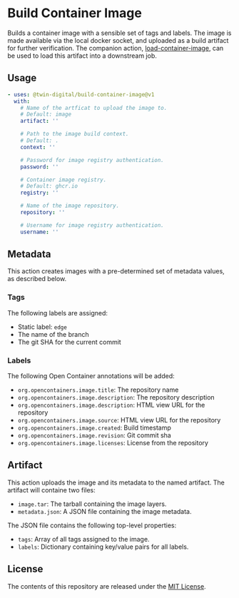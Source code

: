 # Build Container Image

Builds a container image with a sensible set of tags and labels. The image is made available via the local docker socket, and uploaded as a build artifact for further verification. The companion action, [load-container-image](https://github.com/twin-digital/load-container-image), can be used to load this artifact into a downstream job.

## Usage

```yaml
- uses: @twin-digital/build-container-image@v1
  with:
    # Name of the artficat to upload the image to.
    # Default: image
    artifact: ''

    # Path to the image build context.
    # Default: .
    context: ''

    # Password for image registry authentication.
    password: ''

    # Container image registry.
    # Default: ghcr.io
    registry: ''

    # Name of the image repository.
    repository: ''

    # Username for image registry authentication.
    username: ''
```

## Metadata

This action creates images with a pre-determined set of metadata values, as described below.

### Tags

The following labels are assigned:

* Static label: `edge`
* The name of the branch
* The git SHA for the current commit

### Labels

The following Open Container annotations will be added:

* `org.opencontainers.image.title`: The repository name
* `org.opencontainers.image.description`: The repository description
* `org.opencontainers.image.description`: HTML view URL for the repository
* `org.opencontainers.image.source`: HTML view URL for the repository
* `org.opencontainers.image.created`: Build timestamp
* `org.opencontainers.image.revision`: Git commit sha
* `org.opencontainers.image.licenses`: License from the repository

## Artifact

This action uploads the image and its metadata to the named artifact. The artifact will containe two files:

* `image.tar`: The tarball containing the image layers.
* `metadata.json`: A JSON file containing the image metadata.

The JSON file contains the following top-level properties:

* `tags`: Array of all tags assigned to the image.
* `labels`: Dictionary containing key/value pairs for all labels.

## License

The contents of this repository are released under the [MIT License](LICENSE).
